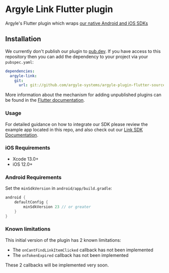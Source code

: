 # Argyle Link Flutter plugin

Argyle's Flutter plugin which wraps [our native Android and iOS SDKs](https://argyle.com/docs/products/argyle-link)

## Installation

We currently don't publish our plugin to [pub.dev](https://pub.dev/). If you have access to this repository then you can add the dependency to your project via your `pubspec.yaml`:

```yaml
dependencies:
  argyle-link:
    git:
      url: git://github.com/argyle-systems/argyle-plugin-flutter-source
```

More information about the mechanism for adding unpublished plugins can be found in the [Flutter documentation](https://docs.flutter.dev/development/packages-and-plugins/using-packages#dependencies-on-unpublished-packages).

### Usage

For detailed guidance on how to integrate our SDK please review the example app located in this repo, and also check out our [Link SDK Documentation](https://argyle.com/docs/products/argyle-link).

### iOS Requirements

- Xcode 13.0+
- iOS 12.0+

### Android Requirements

Set the `minSdkVersion` in `android/app/build.gradle`:

```groovy
android {
    defaultConfig {
        minSdkVersion 23 // or greater
    }
}
```

### Known limitations
This initial version of the plugin has 2 known limitations:

* The `onCantFindLinkItemClicked` callback has not been implemented
* The `onTokenExpired` callback has not been implemented

These 2 callbacks will be implemented very soon.